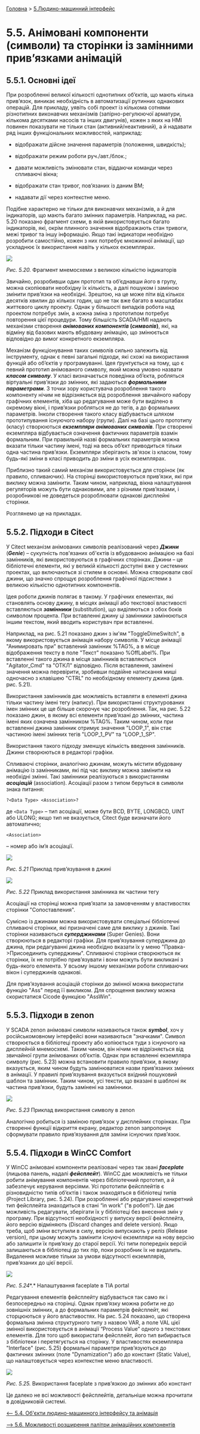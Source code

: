 [Головна](README.md) > [5.Людино-машинний інтерфейс](5.md)

# 5.5. Анімовані компоненти (символи) та сторінки із замінними прив’язками анімацій 

## 5.5.1. Основні ідеї

При розробленні великої кількості однотипних об’єктів, що мають кілька прив’язок, виникає необхідність в автоматизації рутинних однакових операцій. Для прикладу, уявіть собі проект із кількома сотнями різнотипних виконавчих механізмів (запірно-регулюючої арматури, кількома десятками насосів та інших двигунів), кожен з яких на HMI повинен показувати не тільки стан (активний/неактивний), а й надавати ряд інших функціональних можливостей, наприклад:

- відображати дійсне значення параметрів (положення, швидкість);

- відображати режим роботи руч./авт./блок.;

- давати можливість змінювати стан, віддаючи команди через спливаючі вікна;

- відображати стан тривог, пов’язаних із даним ВМ;

- надавати дії через контекстне меню. 

Подібне характерно не тільки для виконавчих механізмів, а й для індикаторів, що мають багато змінних параметрів. Наприклад, на рис. 5.20 показано фрагмент схеми, в якій використовується багато індикаторів, які, окрім плинного значення відображають стан тривоги, межі тривог та іншу інформацію. Якщо такі індикатори необхідно розробити самостійно, кожен з них потребує множинної анімації, що ускладнює їх використання навіть у кількох екземплярах.  

![](media5/5_20.png)                               

*Рис. 5.20.* Фрагмент мнемосхеми з великою кількістю індикаторів

Звичайно, розробивши один прототип та об’єднавши його в групу, можна скопіювати необхідну їх кількість, а далі пошуком і заміною змінити прив’язки на необхідні. Зрештою, на це може піти від кількох десятків хвилин до кількох годин, що не так вже багато в масштабах життєвого циклу проекту. Однак у більшості випадків робота над проектом потребує змін, а кожна зміна з прототипом потребує повторення цієї процедури. Тому більшість SCADA/HMI надають механізми створення ***анімованих компонентів* (*символів*)**, які, на відміну від базових мають вбудовану анімацію, що змінюється відповідно до вимог конкретного екземпляра. 

Механізм функціонування таких символів сильно залежить від інструменту, однак є певні загальні підходи, які схожі на використання функцій або об’єктів у програмуванні. Ідея ґрунтується на тому, що є певний прототип анімованого символу, який можна умовно назвати ***класом символу***. У класі визначається поведінка об’єкта, робляться віртуальні прив’язки до змінних, які задаються ***формальними параметрами***. З точки зору користувача розроблення такого компоненту нічим не відрізняється від розроблення звичайного набору графічних елементів, хіба що редагування може бути виділено в окремому вікні, і прив’язки робляться не до тегів, а до формальних параметрів. Інколи створення такого класу відбувається шляхом прототипування існуючого набору (групи). Далі на базі цього прототипу (класу) створюються ***екземпляри анімованих символів***. При створенні екземпляра відбувається означення фактичних параметрів взамін формальним. При правильній назві формальних параметрів можна вказати тільки частину імені, тоді на весь об’єкт приводиться тільки одна частина прив’язки. Екземпляри зберігають зв'язок із класом, тому будь-які зміни в класі приводить до зміни в усіх екземплярах. 

Приблизно такий самий механізм використовується для сторінок (як правило, спливаючих). На сторінці використовуються прив’язки, які при виклику можна замінити. Таким чином, наприклад, вікна налаштування регуляторів можуть бути однаковими, але з різними прив’язками, і розробникові не доведеться розроблювати однакові дисплейні сторінки.  

Розглянемо це на прикладах.    

## 5.5.2. Підходи в Citect

У Citect механізм анімованих символів реалізований через ***Джини*** (***Genie***) – сукупність пов'язаних об'єктів із вбудованою анімацією на базі замінників, які використовуються в графічних сторінках. Джини – це бібліотечні елементи, які у великій кількості доступні вже у системних проектах, що включаються зі стилем в основні. Можна створювати свої джини, що значно спрощує розроблення графічної підсистеми з великою кількістю однотипних компонентів.

Ідея роботи джинів полягає в такому. У графічних елементах, які становлять основу джину, в місцях анімації або текстової властивості вставляються ***замінники*** (substitution), що виділяються з обох боків символом процента. При вставленні джину ці замінники замінюються іншим текстом, який вводить користувач при вставленні.

Наприклад, на рис. 5.21 показано джин з ім'ям "ToggleDimeSwitch", в якому використовується анімація набору символів. У місце анімації "Анимировать при" вставлений замінник %TAG%, а в місце відображення тексту в поле "Текст" показано %OffLabel%. При вставленні такого джина в місця замінників вставляються "Agitator_Cmd" та "ОТКЛ" відповідно. Після вставлення, замінені значення можна перевірити, зробивши подвійне натискання миші одночасно з клавішею "CTRL" по необхідному елементу джина (див. рис. 5.21).

Використання замінників дає можливість вставляти в елементі джина тільки частину імені тегу (напису). При використанні структурованих імен змінних це ще більше скорочує час розроблення. Так, на рис. 5.22 показано джин, в якому всі елементи прив’язані до змінних, частина імені яких означена замінником %TAG%. Таким чином, коли при вставленні джина замінник отримує значення "LOOP_1", він стає частиною імені змінних тегів "LOOP_1_PV" та "LOOP_1_SP".

Використання такого підходу зменшує кількість введення замінників. Джини створюються в редакторі графіки.

Спливаючі сторінки, аналогічно джинам, можуть містити вбудовану анімацію із замінниками, які під час виклику можна замінити на необхідні змінні. Такі замінники реалізуються з використанням ***асоціацій*** (association). Асоціації разом з типом беруться в символи знака питання:

```
?<Data Type> <Association>?
```

де `<Data Type>` – тип асоціації, може бути BCD, BYTE, LONGBCD, UINT або ULONG; якщо тип не вказується, Citect буде визначати його автоматично;   

```
<Association>
```

 – номер або ім’я асоціації.     

![](media5/5_21.png) 

*Рис. 5.21* Приклад прив’язування в джині

![](media5/5_22.png) 

*Рис. 5.22* Приклад використання замінника як частини тегу 

Асоціації на сторінці можна прив’язати за замовченням у властивостях сторінки "Сопоставления". 

Сумісно із джинами можна використовувати спеціальні бібліотечні спливаючі сторінки, які призначені саме для виклику з джинів. Такі сторінки називаються ***суперджинами*** (Super Genies). Вони створюються в редакторі графіки. Для прив’язування суперджина до джина, при редагуванні джина необхідно вказати їх у меню "Правка->Присоединить суперджины". Спливаючі сторінки створюються як сторінки, їх не потрібно прив’язувати і вони можуть бути викликані з будь-якого елемента. У всьому іншому механізми роботи спливаючих вікон і суперджинів однакові.

Для прив’язування асоціацій сторінки до змінної можна використати функцію "Ass" перед її викликом. Для спрощення виклику можна скористатися Cicode функцією "AssWin".  

## 5.5.3. Підходи в zenon

У SCADA zenon анімовані символи називаються також ***symbol***, хоч у російськомовному інтерфейсі вони називаються "значками". Символ створюється в бібліотеці проекту або копіюється туди з існуючого на дисплейній мнемосхемі. Таким чином, він нічим не відрізняється від звичайної групи анімованих об’єктів. Однак при вставленні екземпляра символу (рис. 5.23) можна встановити правило прив’язки, в якому вказується, яким чином будуть замінюватися назви прив’язаних змінних в анімації. У правилі прив’язування вказується вхідний пошуковий шаблон та замінник. Таким чином, усі тексти, що вказані в шаблоні як частина прив’язки, будуть замінені на замінники.   

 ![](media5/5_23.png)  

*Рис. 5.23* Приклад використання символу в zenon 

Аналогічно робиться із заміною прив’язок у дисплейних сторінках. При створенні функції відкриття екрану, редактор zenon запропонує сформувати правило прив’язування для заміни існуючих прив’язок. 

## 5.5.4. Підходи в WinCC Comfort

У WinCC анімовані компоненти реалізовані через так звані ***faceplate*** (лицьова панель, надалі ***фейсплейт***). WinCC дає можливість не тільки робити анімування компонентів через бібліотечний прототип, а й забезпечує керування версіями. Усі прототипи фейсплейтів є різновидністю типів об’єктів і також знаходяться в бібліотеці типів (Project Library, рис. 5.24). При розробленні або редагуванні конкретний тип фейсплейта знаходиться в стані “in work” ("в роботі"). Це дає можливість редагувати, зберігати їх у бібліотеці без внесення змін у програму. При відсутності необхідності у випуску версії фейсплейта, його версію відміняють (Discard changes and delete version). Якщо треба, щоб зміни вступили в силу, версію випускають у реліз (Release version), при цьому можуть замінити існуючі екземпляри на нову версію або залишити їх прив’язку до старої версії. Усі типи попередніх версій залишаються в бібліотеці до тих пір, поки розробник їх не видалить. Видалення можливе тільки за умови відсутності екземплярів, прив’язаних до цієї версії.

![](media5/5_24.png) 

*Рис. 5.24**.* Налаштування faceplate в TIA portal

Редагування елементів фейсплейту відбувається так само як і безпосередньо на сторінці. Однак прив’язку можна робити не до зовнішніх змінних, а до формальних параметрів фейсплейт, які сторцюються у його властивостях. На рис. 5.24 показано, що створена формальна змінна структурного типу з назвою VAR, а поле VAL цієї змінної використовується в анімації “Process Value” одного з текстових елементів. Для того щоб використати фейсплейт, його тип вибирається з бібліотеки і перетягується на сторінку. У властивостях екземпляра "Interface" (рис. 5.25) формальні параметри прив’язуються до фактичних змінних (поле "Dynamization") або до констант (Static Value), що налаштовується через контекстне меню властивості. 

![](media5/5_25.png) 

*Рис. 5.25.* Використання faceplate з прив’язкою до змінних або констант

Це далеко не всі можливості фейсплейтів, детальніше можна прочитати в довідниковій системі.

[<-- 5.4. Об'єкти людино-машинного інтерфейсу та анімація](5_4.md)

[--> 5.6. Можливості розширення палітри анімаційних компонентів](5_6.md)